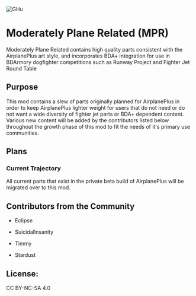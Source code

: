 ![GHu](https://user-images.githubusercontent.com/65526598/187793519-2bc6af3d-4b2a-41b7-9e63-8d7b91862c61.png)
# Moderately Plane Related (MPR)

 Moderately Plane Related contains high quality parts consistent with the AirplanePlus art style, and incorporates BDA+ integration for use in BDArmory dogfighter competitions such as Runway Project and Fighter Jet Round Table
 
 ## Purpose
 
 This mod contains a slew of parts originally planned for AirplanePlus in order to keep AirplanePlus lighter weight for users that do not need or do not want a wide diversity of fighter jet parts or BDA+ dependent content. Various new content will be added by the contributors listed below throughout the growth phase of this mod to fit the needs of it's primary use communities.
 
 ## Plans
 
 ### Current Trajectory
 All current parts that exist in the private beta build of AirplanePlus will be migrated over to this mod. 

 
 ## Contributors from the Community
 
 * Eclipse
 * SuicidalInsanity
 * Timmy

 * Stardust

## License:

CC BY-NC-SA 4.0

